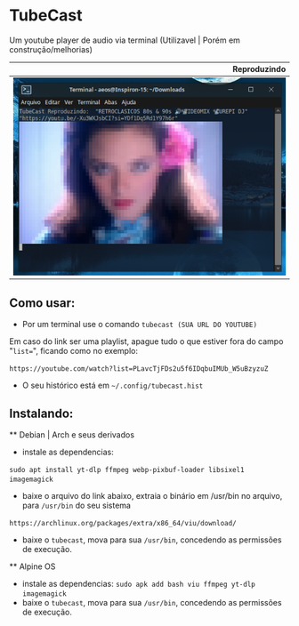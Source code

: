 # TubeCast
Um youtube player de audio via terminal (Utilizavel | Porém em construção/melhorias)

| Reproduzindo |
| -------------:|
| ![300x256](https://raw.githubusercontent.com/andryeltj/tubecast/refs/heads/main/galery.png) |

## Como usar:
 - Por um terminal use o comando `tubecast (SUA URL DO YOUTUBE)`

 Em caso do link ser uma playlist, apague tudo o que estiver fora do campo "`list=`", ficando como no exemplo:
 
 `https://youtube.com/watch?list=PLavcTjFDs2u5f6IDqbuIMUb_W5uBzyzuZ`
 
 - O seu histórico está em `~/.config/tubecast.hist`

## Instalando:
 ** Debian | Arch e seus derivados
 - instale as dependencias:
   
 `sudo apt install yt-dlp ffmpeg webp-pixbuf-loader libsixel1 imagemagick`
 
 - baixe o arquivo do link abaixo, extraia o binário em /usr/bin no arquivo, para `/usr/bin` do seu sistema

 `https://archlinux.org/packages/extra/x86_64/viu/download/`
 
 - baixe o `tubecast`, mova para sua `/usr/bin`, concedendo as permissões de execução.

   
 ** Alpine OS
 - instale as dependencias:
 `sudo apk add bash viu ffmpeg yt-dlp imagemagick`
 - baixe o `tubecast`, mova para sua `/usr/bin`, concedendo as permissões de execução.
